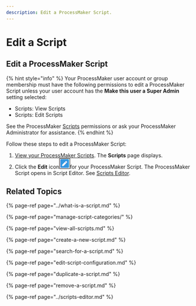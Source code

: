 ```yaml
---
description: Edit a ProcessMaker Script.
---
```


# Edit a Script

## Edit a ProcessMaker Script

{% hint style="info" %}
Your ProcessMaker user account or group membership must have the following permissions to edit a ProcessMaker Script unless your user account has the **Make this user a Super Admin** setting selected:

* Scripts: View Scripts
* Scripts: Edit Scripts

See the ProcessMaker [Scripts](../../../processmaker-administration/permission-descriptions-for-users-and-groups.md#scripts) permissions or ask your ProcessMaker Administrator for assistance.
{% endhint %}

Follow these steps to edit a ProcessMaker Script:

1. [View your ProcessMaker Scripts](view-all-scripts.md). The **Scripts** page displays.
2. Click the **Edit** icon![](../../../.gitbook/assets/open-modeler-edit-icon-processes-page-processes.png)for your ProcessMaker Script. The ProcessMaker Script opens in Script Editor. See [Scripts Editor](../scripts-editor.md).

## Related Topics

{% page-ref page="../what-is-a-script.md" %}

{% page-ref page="manage-script-categories/" %}

{% page-ref page="view-all-scripts.md" %}

{% page-ref page="create-a-new-script.md" %}

{% page-ref page="search-for-a-script.md" %}

{% page-ref page="edit-script-configuration.md" %}

{% page-ref page="duplicate-a-script.md" %}

{% page-ref page="remove-a-script.md" %}

{% page-ref page="../scripts-editor.md" %}

